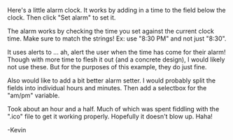Here's a little alarm clock. It works by adding in a time to the field below the clock. Then click "Set alarm" to set it.

The alarm works by checking the time you set against the current clock time. Make sure to match the strings! Ex: use "8:30 PM" and not just "8:30".

It uses alerts to ... ah, alert the user when the time has come for their alarm! Though with more time to flesh it out (and a concrete design), I would likely not use these. But for the purposes of this example, they do just fine.

Also would like to add a bit better alarm setter. I would probably split the fields into individual hours and minutes. Then add a selectbox for the "am/pm" variable. 

Took about an hour and a half. Much of which was spent fiddling with the ".ico" file to get it working properly. Hopefully it doesn't blow up. Haha!

-Kevin